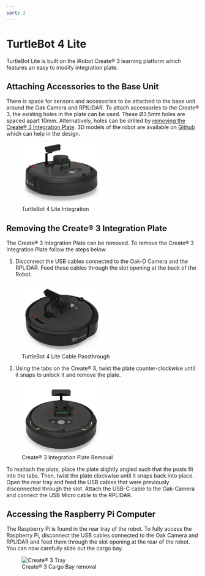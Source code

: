 ```yaml
---
sort: 2
---
```


# TurtleBot 4 Lite

TurtleBot Lite is built on the iRobot Create® 3 learning platform which features an easy to modify integration plate.

## Attaching Accessories to the Base Unit

There is space for sensors and accessories to be attached to the base unit around the Oak Camera and RPILIDAR. To attach accessories to the Create® 3, the existing holes in the plate can be used. These Ø3.5mm holes are spaced apart 10mm. Alternatively, holes can be drilled by [removing the Create® 3 Integration Plate](#removing-the-create%C2%AE-3-integration-plate). 3D models of the robot are available on [Github](https://github.com/turtlebot/turtlebot4-hardware) which can help in the design.

<figure class="aligncenter">
    <img src="media/lite_integration_plate.png" alt="Create® 3 Integration Plate" style="width: 50%"/>
    <figcaption>TurtleBot 4 Lite Integration</figcaption>
</figure>

## Removing the Create® 3 Integration Plate

The Create® 3 Integration Plate can be removed. To remove the Create® 3 Integration Plate follow the steps below.

1. Disconnect the USB cables connected to the Oak-D Camera and the RPLIDAR. Feed these cables through the slot opening at the back of the Robot.

<figure class="aligncenter">
    <img src="media/lite_cable_passthrough.png" alt="TurtleBot 4 Lite cables" style="width: 50%"/>
    <figcaption>TurtleBot 4 Lite Cable Passthrough</figcaption>
</figure>

2. Using the tabs on the Create® 3, twist the plate counter-clockwise until it snaps to unlock it and remove the plate.

<figure class="aligncenter">
    <img src="media/lite_remove_create3.png" alt="TurtleBot 4 Lite remove integration" style="width: 50%"/>
    <figcaption>Create® 3 Integration Plate Removal</figcaption>
</figure>

To reattach the plate, place the plate slightly angled such that the posts fit into the tabs. Then, twist the plate clockwise until it snaps back into place. Open the rear tray and feed the USB cables that were previously disconnected through the slot. Attach the USB-C cable to the Oak-Camera and connect the USB Micro cable to the RPLIDAR.

## Accessing the Raspberry Pi Computer

The Raspberry Pi is found in the rear tray of the robot. To fully access the Raspberry Pi, disconnect the USB cables connected to the Oak Camera and RPLIDAR and feed them through the slot opening at the rear of the robot. You can now carefully slide out the cargo bay.
 
<figure class="aligncenter">
    <img src="media/create_tray.jpg" alt="Create® 3 Tray" style="width: 50%"/>
    <figcaption>Create® 3 Cargo Bay removal</figcaption>
</figure>